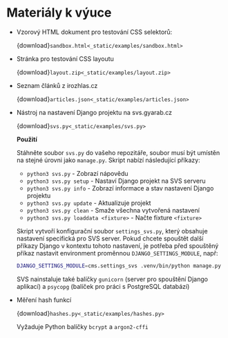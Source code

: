 Materiály k výuce
=================

* Vzorový HTML dokument pro testování CSS selektorů: 
    
    {download}`sandbox.html<_static/examples/sandbox.html>`

* Stránka pro testování CSS layoutu
    
    {download}`layout.zip<_static/examples/layout.zip>`

* Seznam článků z irozhlas.cz

    {download}`articles.json<_static/examples/articles.json>`

* Nástroj na nastavení Django projektu na svs.gyarab.cz
    
    {download}`svs.py<_static/examples/svs.py>`

    **Použití**

    Stáhněte soubor `svs.py` do vašeho repozitáře, soubor musí být umístěn na stejné úrovni jako `manage.py`. Skript nabízí následující příkazy:
    - `python3 svs.py` - Zobrazí nápovědu
    - `python3 svs.py setup` - Nastaví Django projekt na SVS serveru
    - `python3 svs.py info` - Zobrazí informace a stav nastavení Django projektu
    - `python3 svs.py update` - Aktualizuje projekt
    - `python3 svs.py clean` - Smaže všechna vytvořená nastavení
    - `python3 svs.py loaddata <fixture>` - Načte fixture `<fixture>`

    Skript vytvoří konfigurační soubor `settings_svs.py`, který obsahuje nastavení specifická pro SVS server. Pokud chcete spouštět další příkazy Django v kontextu tohoto nastavení, je potřeba před spouštěný příkaz nastavit  environment proměnnou `DJANGO_SETTINGS_MODULE`, např:
    
    ```sh
    DJANGO_SETTINGS_MODULE=cms.settings_svs .venv/bin/python manage.py createsuperuser
    ```

    SVS nainstaluje také balíčky `gunicorn` (server pro spouštění Django aplikací) a `psycopg` (balíček pro práci s PostgreSQL databází)

* Měření hash funkcí
    
    {download}`hashes.py<_static/examples/hashes.py>`

    Vyžaduje Python balíčky `bcrypt` a `argon2-cffi`

